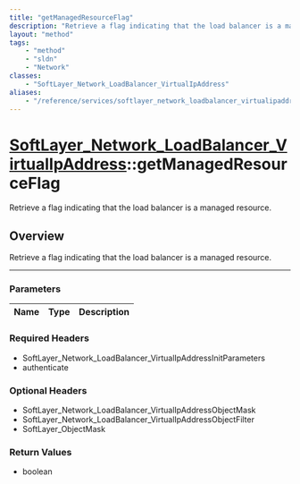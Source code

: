 ```yaml
---
title: "getManagedResourceFlag"
description: "Retrieve a flag indicating that the load balancer is a managed resource."
layout: "method"
tags:
    - "method"
    - "sldn"
    - "Network"
classes:
    - "SoftLayer_Network_LoadBalancer_VirtualIpAddress"
aliases:
    - "/reference/services/softlayer_network_loadbalancer_virtualipaddress/getManagedResourceFlag"
---
```

# [SoftLayer_Network_LoadBalancer_VirtualIpAddress](/reference/services/SoftLayer_Network_LoadBalancer_VirtualIpAddress)::getManagedResourceFlag


Retrieve a flag indicating that the load balancer is a managed resource.


## Overview 
Retrieve a flag indicating that the load balancer is a managed resource.

-----

### Parameters 
|Name | Type | Description |
| --- | --- | --- |


### Required Headers
* SoftLayer_Network_LoadBalancer_VirtualIpAddressInitParameters
* authenticate


### Optional Headers
* SoftLayer_Network_LoadBalancer_VirtualIpAddressObjectMask
* SoftLayer_Network_LoadBalancer_VirtualIpAddressObjectFilter
* SoftLayer_ObjectMask

### Return Values
* boolean




